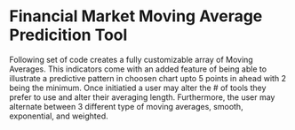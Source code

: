 # Financial Market Moving Average Predicition Tool
Following set of code creates a fully customizable array of Moving Averages. 
This indicators come with an added feature of being able to illustrate a predictive pattern in choosen chart 
upto 5 points in ahead with 2 being the minimum. 
Once initiatied a user may alter the # of tools they prefer to use and alter their averaging length. 
Furthermore, the user may alternate between 3 different type of moving averages, smooth, exponential, and weighted.
